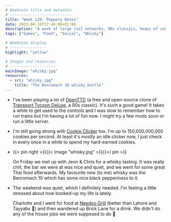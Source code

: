 ```yaml
---
# Weeknote title and metadata
# ---------------------------
title: "Week 129: Peppery Notes"
date: 2023-04-16T17:40:00+01:00
description: "A week of large rail networks, 90s classics, heaps of cookies, a chilled whisky tasting, delicious food, and a chilled weekend."
tags: ["Games", "Food", "Social", "Whisky"]

# Weeknote display
# ----------------
highlight: "yellow"

# Images and resources
# --------------------
mainImage: "whisky.jpg"
resources:
  - src: "whisky.jpg"
    title: "The Benromach 10 whisky bottle"
---
```


  * I've been playing a lot of [OpenTTD](https://www.openttd.org/) (a free and open-source clone of [Transport Tycoon Deluxe](https://en.wikipedia.org/wiki/Transport_Tycoon#Transport_Tycoon_Deluxe), a 90s classic). It's _such_ a good game! It takes a while to get used to the controls and I was slow to remember how to run trains but I'm having a lot of fun now. I might try a few mods soon or run a little server.

  * I'm still going strong with [Cookie Clicker](https://orteil.dashnet.org/cookieclicker/) too. I'm up to 150,000,000,000 cookies per second. At least it's mostly an idle clicker now, I just check in every once in a while to spend my hard-earned cookies.

  * {{< pin right >}}{{< image "whisky.jpg" >}}{{</ pin >}}
    
    On Friday we met up with Jenn & Chris for a whisky tasting. It was really chill, the bar we were at was nice and quiet, and we went for some great Thai food afterwards. My favourite new (to me) whisky was the Benromach 10 which has some nice black pepperiness to it.

  * The weekend was quiet, which I definitely needed. I'm feeling a little stressed about how booked-up my life is lately.

    Charlotte and I went for food at [Needoo Grill](https://needoogrill.co.uk/) (better than Lahore and Tayyabs :eyes:) and then wandered up Brick Lane for a drink. We didn't do any of the house jobs we were supposed to do :massage:
